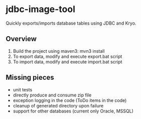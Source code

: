 # jdbc-image-tool
Quickly exports/imports database tables using JDBC and Kryo.

## Overview
1. Build the project using maven3: mvn3 install
2. To export data, modify and execute export.bat script
3. To import data, modify and execute import.bat script

## Missing pieces
* unit tests
* directly produce and consume zip file
* exception logging in the code (ToDo items in the code)
* cleanup of generated directory upon failure
* support for other databases (current only Oracle, MSSQL)

